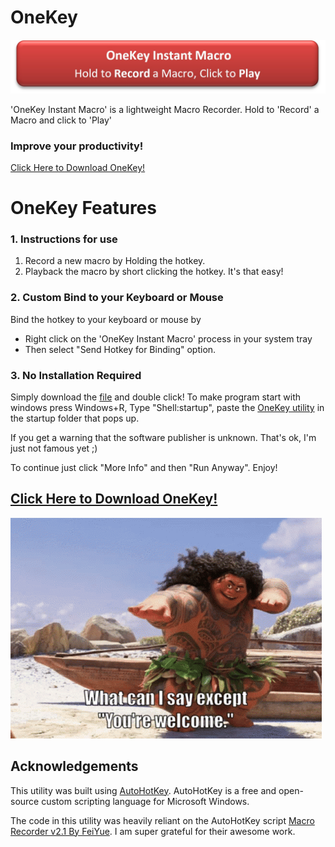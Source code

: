[mylink]: <https://github.com/LoganTraceur/OneKey/raw/main/OneKey%20Instant%20Macro%20Utility.exe> "Install Ctrl-Quotation"

# OneKey
![OneKey Instant Macro Hold to Record a Macro, Click to Play](Extra/Banner.jpg)

'OneKey Instant Macro' is a lightweight Macro Recorder. Hold to 'Record' a Macro and click to 'Play'

### Improve your productivity!

[Click Here to Download OneKey!][mylink]

# OneKey Features
### 1. Instructions for use
1. Record a new macro by Holding the hotkey.
2. Playback the macro by short clicking the hotkey.
   It's that easy!

### 2. Custom Bind to your Keyboard or Mouse
Bind the hotkey to your keyboard or mouse by 
 - Right click on the 'OneKey Instant Macro' process in your system tray 
 - Then select "Send Hotkey for Binding" option.

### 3. No Installation Required
Simply download the [file][mylink] and double click!
To make program start with windows press Windows+R, Type "Shell:startup", paste the [OneKey utility][mylink] in the startup folder that pops up.

If you get a warning that the software publisher is unknown. That's ok, I'm just not famous yet ;)

To continue just click "More Info" and then "Run Anyway". Enjoy! 

## [Click Here to Download OneKey!][mylink]

![YoureWelcome](Extra/YoureWelcome.gif)

## Acknowledgements

This utility was built using [AutoHotKey](https://www.autohotkey.com/). AutoHotKey is a free and open-source custom scripting language for Microsoft Windows.

The code in this utility was heavily reliant on the AutoHotKey script [Macro Recorder v2.1 By FeiYue](https://www.autohotkey.com/boards/viewtopic.php?t=34184&p=159538). I am super grateful for their awesome work.
